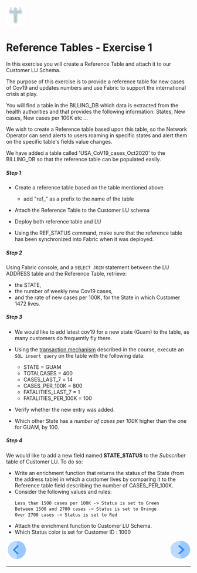 ![](/academy/Training_Level_1/03_fabric_basic_LU/images/Exercise.png) 

# Reference Tables - Exercise 1

In this exercise you will create a Reference Table and attach it to our Customer LU Schema.

The purpose of this exercise is to provide a reference table for new cases of Cov19 and updates numbers and use Fabric to support the international crisis at play.

You will find a table in the BILLING_DB which data is extracted from the health authorities and that provides the following information: States, New cases, New cases per 100K etc ... 

We wish to create a Reference table based upon this table, so the Network Operator can send alerts to users roaming in specific states and alert them on the specific table's fields value changes.

We have added a table called 'USA_CoV19_cases_Oct2020' to the BILLING_DB so that the reference table can be populated easily.

##### Step 1

  - Create a reference table based on the table mentioned above

    - add "ref_" as a prefix to the name of the table 

  - Attach the Reference Table to the Customer LU schema

  - Deploy both reference table and LU
  
  - Using the REF_STATUS command, make sure that the reference table has been synchronized into Fabric when it was deployed. 

    

##### Step 2

Using Fabric console, and a ```SELECT JOIN``` statement between the LU ADDRESS table and the Reference Table, retrieve:
  - the STATE, 
  - the number of weekly new Cov19 cases,
  - and the rate of new cases per 100K,
for the State in which Customer 1472 lives.

  
    

##### Step 3

  - We would like to add latest cov19 for a new state (Guam) to the table, as many customers do frequently fly there.
  - Using the [transaction mechanism](/articles/23_fabric_transactions/02_fabric_transactions.md#update-reference-tables) described in the course, execute an ```SQL insert query``` on the table with the following data:
    - STATE = GUAM
    - TOTALCASES = 400
    - CASES_LAST_7 = 14
    - CASES_PER_100K = 800
    - FATALITIES_LAST_7 = 1
    - FATALITIES_PER_100K = 100    


  - Verify whether the new entry was added.

 
  - Which other State has a *number of cases per 100K* higher than the one for GUAM, by 100.

    
    
##### Step 4
  We would like to add a new field named **STATE_STATUS** to the *Subscriber* table of Customer LU.
  To do so:
  - Write an enrichment function that returns the status of the State (from the address table) in which a customer lives by comparing it to the Reference table field describing the number of CASES_PER_100K.
  - Consider the following values and rules:
      ```
      Less than 1500 cases per 100K -> Status is set to Green
      Between 1500 and 2700 cases -> Status is set to Orange
      Over 2700 cases -> Status is set to Red
      ```  
  - Attach the enrichment function to Customer LU Schema.
  - Which Status color is set for Customer ID : 1000


[![Previous](/articles/images/Previous.png)](/academy/Training_Level_1/08_reference(commonDB)_tables/02_commonDB_flow.md)[<img align="right" width="60" height="54" src="/articles/images/Next.png">](/academy/Training_Level_1/08_reference(commonDB)_tables/04_commonDB_solutions.md)

------


